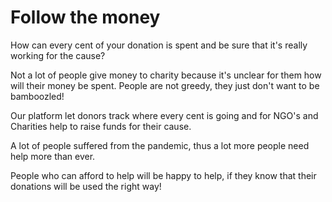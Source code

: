 # Follow the money

How can every cent of your donation is spent and be sure that it's really working for the cause?

Not a lot of people give money to charity because it's unclear for them how will their money be spent. People are not greedy, they just don't want to be bamboozled!

Our platform let donors track where every cent is going and for NGO's and Charities help to raise funds for their cause.  

A lot of people suffered from the pandemic, thus a lot more people need help more than ever. 

People who can afford to help will be happy to help, if they know that their donations will be used the right way!
